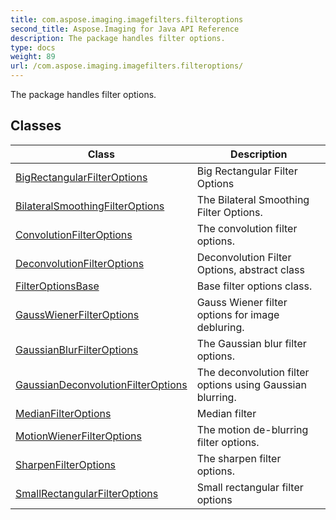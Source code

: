 ```yaml
---
title: com.aspose.imaging.imagefilters.filteroptions
second_title: Aspose.Imaging for Java API Reference
description: The package handles filter options.
type: docs
weight: 89
url: /com.aspose.imaging.imagefilters.filteroptions/
---
```


The package handles filter options.


## Classes

| Class | Description |
| --- | --- |
| [BigRectangularFilterOptions](../com.aspose.imaging.imagefilters.filteroptions/bigrectangularfilteroptions) | Big Rectangular Filter Options |
| [BilateralSmoothingFilterOptions](../com.aspose.imaging.imagefilters.filteroptions/bilateralsmoothingfilteroptions) | The Bilateral Smoothing Filter Options. |
| [ConvolutionFilterOptions](../com.aspose.imaging.imagefilters.filteroptions/convolutionfilteroptions) | The convolution filter options. |
| [DeconvolutionFilterOptions](../com.aspose.imaging.imagefilters.filteroptions/deconvolutionfilteroptions) | Deconvolution Filter Options, abstract class |
| [FilterOptionsBase](../com.aspose.imaging.imagefilters.filteroptions/filteroptionsbase) | Base filter options class. |
| [GaussWienerFilterOptions](../com.aspose.imaging.imagefilters.filteroptions/gausswienerfilteroptions) | Gauss Wiener filter options for image debluring. |
| [GaussianBlurFilterOptions](../com.aspose.imaging.imagefilters.filteroptions/gaussianblurfilteroptions) | The Gaussian blur filter options. |
| [GaussianDeconvolutionFilterOptions](../com.aspose.imaging.imagefilters.filteroptions/gaussiandeconvolutionfilteroptions) | The deconvolution filter options using Gaussian blurring. |
| [MedianFilterOptions](../com.aspose.imaging.imagefilters.filteroptions/medianfilteroptions) | Median filter |
| [MotionWienerFilterOptions](../com.aspose.imaging.imagefilters.filteroptions/motionwienerfilteroptions) | The motion de-blurring filter options. |
| [SharpenFilterOptions](../com.aspose.imaging.imagefilters.filteroptions/sharpenfilteroptions) | The sharpen filter options. |
| [SmallRectangularFilterOptions](../com.aspose.imaging.imagefilters.filteroptions/smallrectangularfilteroptions) | Small rectangular filter options |

